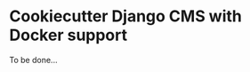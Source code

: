 Cookiecutter Django CMS with Docker support
===========================================

To be done...